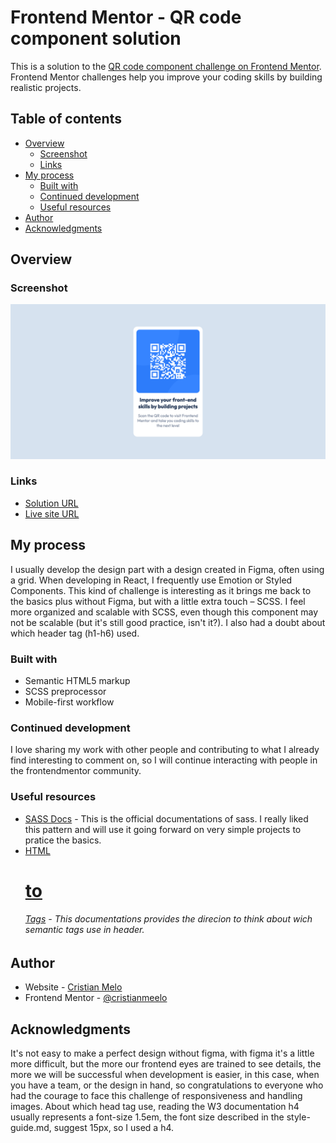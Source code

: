 # Frontend Mentor - QR code component solution

This is a solution to the [QR code component challenge on Frontend Mentor](https://www.frontendmentor.io/challenges/qr-code-component-iux_sIO_H). Frontend Mentor challenges help you improve your coding skills by building realistic projects. 

## Table of contents

- [Overview](#overview)
  - [Screenshot](#screenshot)
  - [Links](#links)
- [My process](#my-process)
  - [Built with](#built-with)
  - [Continued development](#continued-development)
  - [Useful resources](#useful-resources)
- [Author](#author)
- [Acknowledgments](#acknowledgments)

## Overview

### Screenshot

![](./screenshot.jpg)


### Links

-  [Solution URL](https://www.frontendmentor.io/solutions/scss-css-html-q9zHkxl8e2)
-  [Live site URL](https://component-card-qr-code.vercel.app/)

## My process

I usually develop the design part with a design created in Figma, often using a grid. When developing in React, I frequently use Emotion or Styled Components. This kind of challenge is interesting as it brings me back to the basics plus without Figma, but with a little extra touch – SCSS. I feel more organized and scalable with SCSS, even though this component may not be scalable (but it's still good practice, isn't it?). I also had a doubt about which header tag (h1-h6) used.

### Built with

- Semantic HTML5 markup
- SCSS preprocessor
- Mobile-first workflow


### Continued development

I love sharing my work with other people and contributing to what I already find interesting to comment on, so I will continue interacting with people in the frontendmentor community.

### Useful resources

- [SASS Docs](https://sass-lang.com/) - This is the official documentations of sass. I really liked this pattern and will use it going forward on very simple projects to pratice the basics.
- [HTML <h1> to <h6> Tags](https://www.w3schools.com/tags/tag_hn.asp) - This documentations provides the direcion to think about wich semantic tags use in header.


## Author

- Website - [Cristian Melo](https://cursos.alura.com.br/vitrinedev/cristianmeelo)
- Frontend Mentor - [@cristianmeelo](https://www.frontendmentor.io/profile/cristianmeelo)


## Acknowledgments

It's not easy to make a perfect design without figma, with figma it's a little more difficult, but the more our frontend eyes are trained to see details, the more we will be successful when development is easier, in this case, when you have a team, or the design in hand, so congratulations to everyone who had the courage to face this challenge of responsiveness and handling images. About which head tag use, reading the W3 documentation h4 usually represents a font-size 1.5em, the font size described in the style-guide.md, suggest 15px, so I used a h4.

